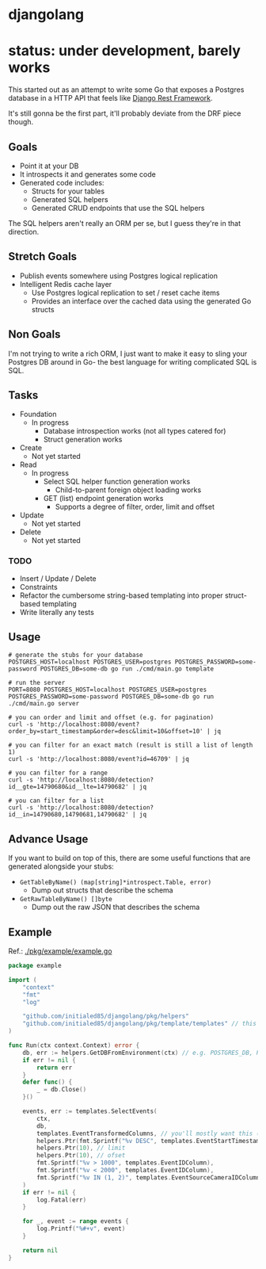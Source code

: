 # djangolang

# status: under development, barely works

This started out as an attempt to write some Go that exposes a Postgres database in a HTTP API that feels like [Django Rest Framework](https://www.django-rest-framework.org/).

It's still gonna be the first part, it'll probably deviate from the DRF piece though.

## Goals

-   Point it at your DB
-   It introspects it and generates some code
-   Generated code includes:
    -   Structs for your tables
    -   Generated SQL helpers
    -   Generated CRUD endpoints that use the SQL helpers

The SQL helpers aren't really an ORM per se, but I guess they're in that direction.

## Stretch Goals

-   Publish events somewhere using Postgres logical replication
-   Intelligent Redis cache layer
    -   Use Postgres logical replication to set / reset cache items
    -   Provides an interface over the cached data using the generated Go structs

## Non Goals

I'm not trying to write a rich ORM, I just want to make it easy to sling your Postgres DB around in Go- the best language for writing complicated SQL is SQL.

## Tasks

-   Foundation
    -   In progress
        -   Database introspection works (not all types catered for)
        -   Struct generation works
-   Create
    -   Not yet started
-   Read
    -   In progress
        -   Select SQL helper function generation works
            -   Child-to-parent foreign object loading works
        -   GET (list) endpoint generation works
            -   Supports a degree of filter, order, limit and offset
-   Update
    -   Not yet started
-   Delete
    -   Not yet started

### TODO

-   Insert / Update / Delete
-   Constraints
-   Refactor the cumbersome string-based templating into proper struct-based templating
-   Write literally any tests

## Usage

```shell
# generate the stubs for your database
POSTGRES_HOST=localhost POSTGRES_USER=postgres POSTGRES_PASSWORD=some-password POSTGRES_DB=some-db go run ./cmd/main.go template

# run the server
PORT=8080 POSTGRES_HOST=localhost POSTGRES_USER=postgres POSTGRES_PASSWORD=some-password POSTGRES_DB=some-db go run ./cmd/main.go server

# you can order and limit and offset (e.g. for pagination)
curl -s 'http://localhost:8080/event?order_by=start_timestamp&order=desc&limit=10&offset=10' | jq

# you can filter for an exact match (result is still a list of length 1)
curl -s 'http://localhost:8080/event?id=46709' | jq

# you can filter for a range
curl -s 'http://localhost:8080/detection?id__gte=14790680&id__lte=14790682' | jq

# you can filter for a list
curl -s 'http://localhost:8080/detection?id__in=14790680,14790681,14790682' | jq
```

## Advance Usage

If you want to build on top of this, there are some useful functions that are generated alongside your stubs:

-   `GetTableByName() (map[string]*introspect.Table, error)`
    -   Dump out structs that describe the schema
-   `GetRawTableByName() []byte`
    -   Dump out the raw JSON that describes the schema

## Example

Ref.: [./pkg/example/example.go](pkg/example/example.go)

```go
package example

import (
	"context"
	"fmt"
	"log"

	"github.com/initialed85/djangolang/pkg/helpers"
	"github.com/initialed85/djangolang/pkg/template/templates" // this is where my templates were generated- yours will be different
)

func Run(ctx context.Context) error {
	db, err := helpers.GetDBFromEnvironment(ctx) // e.g. POSTGRES_DB, POSTGRES_PASSWORD etc
	if err != nil {
		return err
	}
	defer func() {
		_ = db.Close()
	}()

	events, err := templates.SelectEvents(
		ctx,
		db,
		templates.EventTransformedColumns, // you'll mostly want this (all columns + any relevant transforms, e.g. PostGIS Point -> GeoJSON map[string]any)
		helpers.Ptr(fmt.Sprintf("%v DESC", templates.EventStartTimestampColumn)), // order by
		helpers.Ptr(10), // limit
		helpers.Ptr(10), // ofset
		fmt.Sprintf("%v > 1000", templates.EventIDColumn),                // implicitly AND'd together
		fmt.Sprintf("%v < 2000", templates.EventIDColumn),                // implicitly AND'd together
		fmt.Sprintf("%v IN (1, 2)", templates.EventSourceCameraIDColumn), // implicitly AND'd together
	)
	if err != nil {
		log.Fatal(err)
	}

	for _, event := range events {
		log.Printf("%#+v", event)
	}

	return nil
}
```
